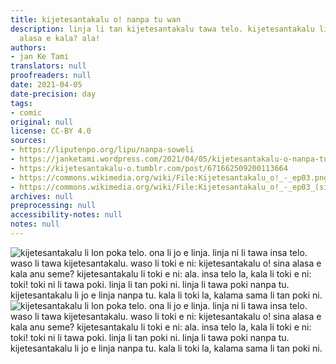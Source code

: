 ```yaml
---
title: kijetesantakalu o! nanpa tu wan
description: linja li tan kijetesantakalu tawa telo. kijetesantakalu li alasa ala
  alasa e kala? ala!
authors:
- jan Ke Tami
translators: null
proofreaders: null
date: 2021-04-05
date-precision: day
tags:
- comic
original: null
license: CC-BY 4.0
sources:
- https://liputenpo.org/lipu/nanpa-soweli
- https://janketami.wordpress.com/2021/04/05/kijetesantakalu-o-nanpa-tu-wan/
- https://kijetesantakalu-o.tumblr.com/post/671662509200113664
- https://commons.wikimedia.org/wiki/File:Kijetesantakalu_o!_-_ep03.png
- https://commons.wikimedia.org/wiki/File:Kijetesantakalu_o!_-_ep03_(sitelen_pona).png
archives: null
preprocessing: null
accessibility-notes: null
notes: null
---
```


![kijetesantakalu li lon poka telo. ona li jo e linja. linja ni li tawa insa telo. waso li tawa kijetesantakalu. waso li toki e ni: kijetesantakalu o! sina alasa e kala anu seme? kijetesantakalu li toki e ni: ala. insa telo la, kala li toki e ni: toki! toki ni li tawa poki. linja li tan poki ni. linja li tawa poki nanpa tu. kijetesantakalu li jo e linja nanpa tu. kala li toki la, kalama sama li tan poki ni.](https://upload.wikimedia.org/wikipedia/commons/e/e8/Kijetesantakalu_o%21_-_ep03.png)
![kijetesantakalu li lon poka telo. ona li jo e linja. linja ni li tawa insa telo. waso li tawa kijetesantakalu. waso li toki e ni: kijetesantakalu o! sina alasa e kala anu seme? kijetesantakalu li toki e ni: ala. insa telo la, kala li toki e ni: toki! toki ni li tawa poki. linja li tan poki ni. linja li tawa poki nanpa tu. kijetesantakalu li jo e linja nanpa tu. kala li toki la, kalama sama li tan poki ni.](https://upload.wikimedia.org/wikipedia/commons/e/ef/Kijetesantakalu_o%21_-_ep03_%28sitelen_pona%29.png)